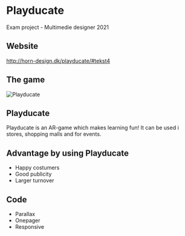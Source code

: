 # Playducate
Exam project - Multimedie designer 2021

## Website
http://horn-design.dk/playducate/#tekst4

## The game
![Playducate](http://horn-design.dk/playducate/img/soapbobles.png?crop=1.00xw:1.00xh;0,0&resize=768:* "chocolate chip cookies")

## Playducate
Playducate is an AR-game which makes learning fun! It can be used i stores, shopping malls and for events.  


## Advantage by using Playducate
- Happy costumers
- Good publicity
- Larger turnover


## Code
- Parallax
- Onepager
- Responsive
